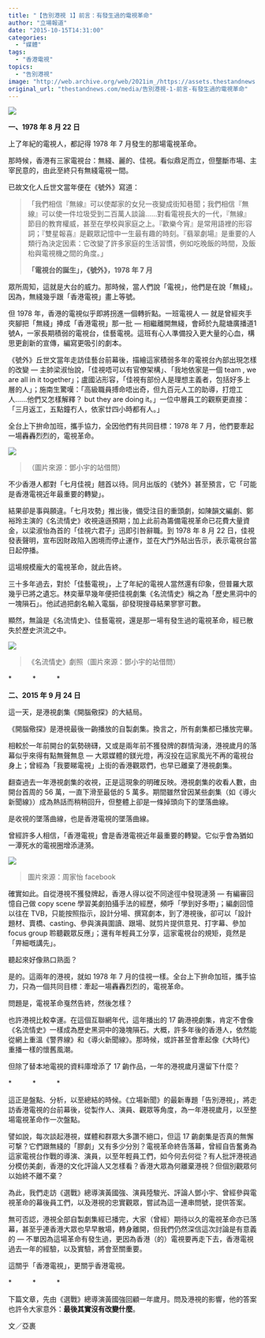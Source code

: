 ```yaml
---
title: "【告別港視 1】前言：有發生過的電視革命"
author: "立場報道"
date: "2015-10-15T14:31:00"
categories:
  - "媒體"
tags:
  - "香港電視"
topics:
  - "告別港視"
image: "http://web.archive.org/web/2021im_/https://assets.thestandnews.com/media/photos/hktv-01_1xww6.png"
original_url: "thestandnews.com/media/告別港視-1-前言-有發生過的電視革命"
---
```

![](http://web.archive.org/web/2021im_/https://assets.thestandnews.com/media/photos/hktv-01_1xww6.png)

**一、1978 年 8 月 22 日**

上了年紀的電視人，都記得 1978 年 7 月發生的那場電視革命。

那時候，香港有三家電視台：無綫、麗的、佳視。看似鼎足而立，但壟斷市場、主宰民意的，由此至終只有無綫電視一間。

已故文化人丘世文當年便在《號外》寫道：

> 「我們相信『無線』可以使鄰家的女兒一夜變成街知巷聞；我們相信『無線』可以使一件垃圾受到二百萬人談論……對看電視長大的一代，『無線』節目的教育權威，甚至在學校與家庭之上。『歡樂今宵』是常用語裡的形容詞；『雙星報喜』是觀眾記憶中一生最有趣的時刻。『翡翠劇場』是重要的人類行為決定因素：它改變了許多家庭的生活習慣，例如吃晚飯的時間，及飯枱與電視機之間的角度。」
> 
> **「電視台的誕生」，《號外》，1978 年 7 月**

眾所周知，這就是大台的威力。那時候，當人們說「電視」，他們是在說「無綫」。因為，無綫幾乎跟「香港電視」畫上等號。

但 1978 年，香港的電視似乎即將拐進一個轉折點。一班電視人 — 就是曾經夾手夾腳把「無綫」捧成「香港電視」那一批 — 相繼離開無綫，會師於九龍塘廣播道1號A，一家長期積弱的電視台，佳藝電視。這班有心人準備投入更大量的心血，構思更創新的宣傳，編寫更吸引的劇本。

《號外》丘世文當年走訪佳藝台前幕後，描繪這家積弱多年的電視台內部出現怎樣的改變 — 主帥梁淑怡說，「佳視唔可以有官僚架構」、「我地依家是一個 team , we are all in it together」；盧國沾形容，「佳視有部份人是理想主義者，包括好多上層的人」；施南生驚嘆：「高級職員搏命唔出奇，但九百元人工的助導，打燈工人......他們又怎樣解釋？ but they are doing it。」一位中層員工的觀察更直接：「三月返工，五點鐘冇人，依家廿四小時都有人。」

全台上下拚命加班，攜手協力，全因他們有共同目標：1978 年 7 月，他們要牽起一場轟轟烈烈的，電視革命。

![](http://web.archive.org/web/2021im_/https://assets.thestandnews.com/media/photos/09_W5q3J.jpg)
> （圖片來源：鄧小宇的站借問）

不少香港人都對「七月佳視」翹首以待。同月出版的《號外》甚至預言，它「可能是香港電視近年最重要的轉變」。

結果卻是事與願違。「七月攻勢」推出後，備受注目的重頭劇，如陳韻文編劇、鄭裕玲主演的《名流情史》收視遠遜預期；加上此前為籌備電視革命已花費大量資金，以梁淑怡為首的「佳視六君子」迅即引咎辭職。到 1978 年 8 月 22 日，佳視發表聲明，宣布因財政陷入困境而停止運作，並在大門外貼出告示，表示電視台當日起停播。

這場規模龐大的電視革命，就此告終。

三十多年過去，對於「佳藝電視」，上了年紀的電視人當然還有印象，但普羅大眾幾乎已將之遺忘。林奕華早幾年便把佳視劇集《名流情史》稱之為「歷史黑洞中的一塊隕石」。他試過把劇名輸入電腦，卻發現搜尋結果寥寥可數。

顯然，無論是《名流情史》、佳藝電視，還是那一場有發生過的電視革命，經已散失於歷史洪流之中。

![](http://web.archive.org/web/2021im_/https://assets.thestandnews.com/media/photos/06_OaYkr.jpg)
> 《名流情史》劇照（圖片來源：鄧小宇的站借問）

\*　　　\*　　　\*

**二、2015 年 9 月 24 日**

這一天，是港視劇集《開腦儆探》的大結局。

《開腦儆探》是港視最後一齣播放的自製劇集。換言之，所有劇集都已播放完畢。

相較於一年前開台的氣勢磅礴，又或是兩年前不獲發牌的群情洶湧，港視歲月的落幕似乎來得有點無聲無息 — 大眾媒體的鎂光燈，再沒投在這家風光不再的電視台身上；曾經為「我要睇電視」上街的香港觀眾們，也早已離棄了港視劇集。

翻查過去一年港視劇集的收視，正是這現象的明確反映。港視劇集的收看人數，由開台首周的 56 萬，一直下滑至最低的 5 萬多。期間雖然曾因某些劇集（如《導火新聞線》）成為熱話而稍稍回升，但整體上卻是一條掉頭向下的墜落曲線。

是收視的墜落曲線，也是香港電視的墜落曲線。

曾經許多人相信，「香港電視」會是香港電視近年最重要的轉變。它似乎會為猶如一潭死水的電視圈增添漣漪。

![](http://web.archive.org/web/2021im_/https://assets.thestandnews.com/media/photos/menu20party_WubCx.jpg)
> 圖片來源：周家怡 facebook

確實如此。自從港視不獲發牌起，香港人得以從不同途徑中發現漣漪 — 有編審回憶自己做 copy scene 學習美劇拍攝手法的經歷，頻呼「學到好多嘢」；編劇回憶以往在 TVB，只能按照指示，設計分場、撰寫劇本，到了港視後，卻可以「設計題材、賣橋、casting、參與演員圍讀、跟場、就剪片提供意見、打字幕、參加 focus group 聆聽觀眾反應」；還有年輕員工分享，這家電視台的規矩，竟然是「畀細嘅講先」。

聽起來好像熟口熟面？

是的。這兩年的港視，就如 1978 年 7 月的佳視一樣。全台上下拚命加班，攜手協力，只為一個共同目標：牽起一場轟轟烈烈的，電視革命。

問題是，電視革命戛然告終，然後怎樣？

也許港視比較幸運。在這個互聯網年代，這年播出的 17 齣港視劇集，肯定不會像《名流情史》一樣成為歷史黑洞中的幾塊隕石。大概，許多年後的香港人，依然能從網上重溫《警界線》和《導火新聞線》。那時候，或許甚至會牽起像《大時代》重播一樣的懷舊風潮。

但除了替本地電視的資料庫增添了 17 齣作品，一年的港視歲月還留下什麼？

\*　　　\*　　　\*

這正是盤點、分析，以至總結的時候。《立場新聞》的最新專題「告別港視」，將走訪香港電視的台前幕後，從製作人、演員、觀眾等角度，為一年港視歲月，以至整場電視革命作一次盤點。

譬如說，每次談起港視，媒體和群眾大多讚不絕口，但這 17 齣劇集是否真的無懈可撃？它們跟無綫的「膠劇」又有多少分別？電視革命終告落幕，曾經自告奮勇為這家電視台作戰的導演、演員，以至年輕員工們，如今何去何從？有人批評港視過分模仿美劇，香港的文化評論人又怎樣看？香港大眾為何離棄港視？但個別觀眾何以始終不離不棄？

為此，我們走訪《選戰》總導演黃國強、演員陸駿光、評論人鄧小宇、曾經參與電視革命的幕後員工們，以及港視的忠實觀眾，嘗試為這一連串問號，提供答案。

無可否認，港視全部自製劇集經已播完，大家（曾經）期待以久的電視革命亦已落幕，甚至乎連香港大眾也早早散場，轉身離開，但我們仍然深信這次討論是有意義的 — 不單因為這場革命有發生過，更因為香港（的）電視要再走下去，香港電視過去一年的經驗，以及實驗，將會至關重要。

這關乎「香港電視」，更關乎香港電視。

\*　　　\*　　　\*

下篇文章，先由《選戰》總導演黃國強回顧一年歲月。問及港視的影響，他的答案也許令大家意外：**最後其實沒有改變什麼**。

文／亞裹